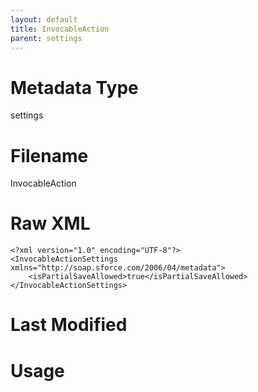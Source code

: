 ```yaml
---
layout: default
title: InvocableAction
parent: settings
---
```

# Metadata Type
settings


# Filename 
InvocableAction


# Raw XML
```
<?xml version="1.0" encoding="UTF-8"?>
<InvocableActionSettings xmlns="http://soap.sforce.com/2006/04/metadata">
    <isPartialSaveAllowed>true</isPartialSaveAllowed>
</InvocableActionSettings>
```


# Last Modified


# Usage
